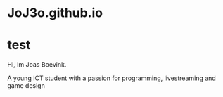 # JoJ3o.github.io
# test
Hi,
Im Joas Boevink.

A young ICT student with a passion for programming, livestreaming and game design
